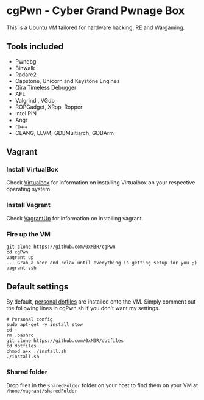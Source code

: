 # cgPwn - Cyber Grand Pwnage Box 
 This is a Ubuntu VM tailored for hardware hacking, RE and Wargaming.

## Tools included
*  Pwndbg
*  Binwalk
*  Radare2 
*  Capstone, Unicorn and Keystone Engines
*  Qira Timeless Debugger
*  AFL
*  Valgrind , VGdb
*  ROPGadget, XRop, Ropper
*  Intel PIN
*  Angr
*  rp++
*  CLANG, LLVM, GDBMultiarch, GDBArm


## Vagrant

### Install VirtualBox
Check [Virtualbox](https://www.virtualbox.org/wiki/Downloads) for information on installing Virtualbox on your respective operating system.

### Install Vagrant
Check [VagrantUp](https://www.vagrantup.com/downloads.html) for information on installing vagrant.

### Fire up the VM
```
git clone https://github.com/0xM3R/cgPwn
cd cgPwn
vagrant up
... Grab a beer and relax until everything is getting setup for you ;)
vagrant ssh
```

## Default settings
By default, [personal dotfiles](http://github.com/0xM3R/dotfiles) are installed onto the VM. Simply comment out the following lines in cgPwn.sh if you don't want my settings.

```
# Personal config
sudo apt-get -y install stow
cd ~
rm .bashrc
git clone https://github.com/0xM3R/dotfiles
cd dotfiles
chmod a+x ./install.sh
./install.sh
```

### Shared folder

Drop files in the `sharedFolder` folder on your host to find them on your VM at `/home/vagrant/sharedFolder`
